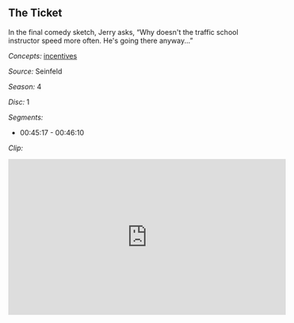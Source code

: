 ## The Ticket

In the final comedy sketch, Jerry asks, “Why doesn't the traffic school instructor speed more often.  He's going there anyway...” 

*Concepts:*
[incentives](/concept/incentives/)

*Source:* Seinfeld

*Season:* 4

*Disc:* 1

*Segments:*

 * 00:45:17 - 00:46:10

*Clip:*

<iframe width="560" height="315" src="https://criticalcommons.org/embed?m=yDJFRkZOR" frameborder="0" allowfullscreen></iframe>
